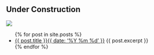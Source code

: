 ## Under Construction

<img style="float: center;" src="https://i.imgur.com/sdLBre4.png">


<ul>
  {% for post in site.posts %}
    <li>
      <a href="{{ post.url }}">{{ post.title }}{{ date: ‘%Y %m %d’ }}</a>
      {{ post.excerpt }}
    </li>
  {% endfor %}
</ul>
